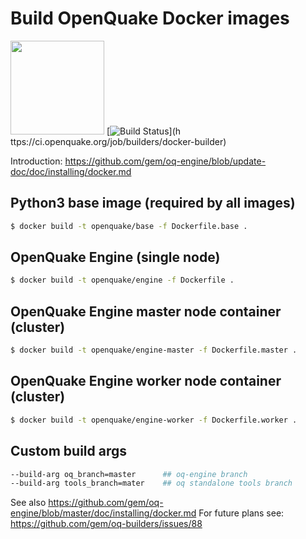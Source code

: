 # Build OpenQuake Docker images #

<img src="https://upload.wikimedia.org/wikipedia/commons/7/79/Docker_%28container_engine%29_logo.png" width="150px"> [![Build Status](https://ci.openquake.org/buildStatus/icon?job=builders/docker-builder)](h    ttps://ci.openquake.org/job/builders/docker-builder)

Introduction: https://github.com/gem/oq-engine/blob/update-doc/doc/installing/docker.md


## Python3 base image (required by all images)

```bash
$ docker build -t openquake/base -f Dockerfile.base .
```

## OpenQuake Engine (single node)

```bash
$ docker build -t openquake/engine -f Dockerfile .
```

## OpenQuake Engine master node container (cluster)

```bash
$ docker build -t openquake/engine-master -f Dockerfile.master .
```

## OpenQuake Engine worker node container (cluster)

```bash
$ docker build -t openquake/engine-worker -f Dockerfile.worker .
```

## Custom build args

```bash
--build-arg oq_branch=master      ## oq-engine branch
--build-arg tools_branch=mater    ## oq standalone tools branch
```

See also https://github.com/gem/oq-engine/blob/master/doc/installing/docker.md
For future plans see: https://github.com/gem/oq-builders/issues/88
